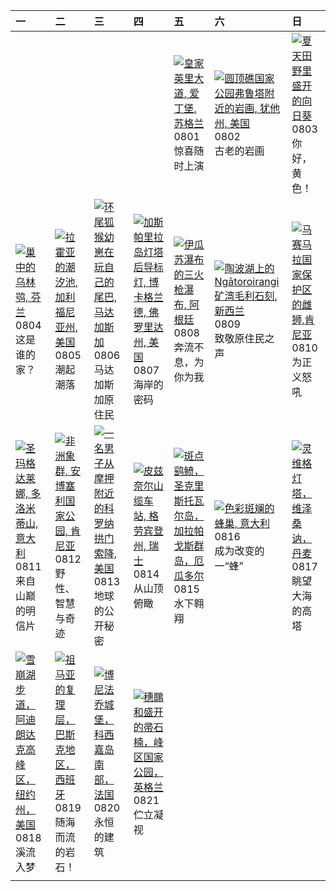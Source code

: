 | 一                                                                                                                                                                                                | 二                                                                                                                                                                                                      | 三                                                                                                                                                                                               | 四                                                                                                                                                                                                           | 五                                                                                                                                                                                                        | 六                                                                                                                                                                                                         | 日                                                                                                                                                                                                |
|:-------------------------------------------------------------------------------------------------------------------------------------------------------------------------------------------------|:-------------------------------------------------------------------------------------------------------------------------------------------------------------------------------------------------------|:------------------------------------------------------------------------------------------------------------------------------------------------------------------------------------------------|:------------------------------------------------------------------------------------------------------------------------------------------------------------------------------------------------------------|:---------------------------------------------------------------------------------------------------------------------------------------------------------------------------------------------------------|:----------------------------------------------------------------------------------------------------------------------------------------------------------------------------------------------------------|:-------------------------------------------------------------------------------------------------------------------------------------------------------------------------------------------------|
|                                                                                                                                                                                                  |                                                                                                                                                                                                        |                                                                                                                                                                                                 |                                                                                                                                                                                                             | [![](https://www.bing.com/th?id=OHR.EdinburghFringe_ZH-CN5243292664_320x240.jpg "皇家英里大道, 爱丁堡, 苏格兰")](https://www.bing.com/th?id=OHR.EdinburghFringe_ZH-CN5243292664_UHD.jpg)<br>0801<br>惊喜随时上演           | [![](https://www.bing.com/th?id=OHR.FruitaPetroglyphs_ZH-CN5423905955_320x240.jpg "圆顶礁国家公园弗鲁塔附近的岩画, 犹他州, 美国")](https://www.bing.com/th?id=OHR.FruitaPetroglyphs_ZH-CN5423905955_UHD.jpg)<br>0802<br>古老的岩画 | [![](https://www.bing.com/th?id=OHR.HappySunflower_ZH-CN5840993161_320x240.jpg "夏天田野里盛开的向日葵")](https://www.bing.com/th?id=OHR.HappySunflower_ZH-CN5840993161_UHD.jpg)<br>0803<br>你好，黄色！          |
| [![](https://www.bing.com/th?id=OHR.LaplandOwl_ZH-CN6070251232_320x240.jpg "巢中的乌林鸮, 芬兰")](https://www.bing.com/th?id=OHR.LaplandOwl_ZH-CN6070251232_UHD.jpg)<br>0804<br>这是谁的家？                   | [![](https://www.bing.com/th?id=OHR.CaliforniaTidepool_ZH-CN6273815361_320x240.jpg "拉霍亚的潮汐池‌, 加利福尼亚州, 美国")](https://www.bing.com/th?id=OHR.CaliforniaTidepool_ZH-CN6273815361_UHD.jpg)<br>0805<br>潮起潮落 | [![](https://www.bing.com/th?id=OHR.BabyLemur_ZH-CN6617977758_320x240.jpg "环尾狐猴幼崽在玩自己的尾巴‌, 马达加斯加")](https://www.bing.com/th?id=OHR.BabyLemur_ZH-CN6617977758_UHD.jpg)<br>0806<br>马达加斯加原住民       | [![](https://www.bing.com/th?id=OHR.GasparillaLight_ZH-CN6855683859_320x240.jpg "加斯帕里拉岛灯塔后导标灯, 博卡格兰德, 佛罗里达州, 美国")](https://www.bing.com/th?id=OHR.GasparillaLight_ZH-CN6855683859_UHD.jpg)<br>0807<br>海岸的密码 | [![](https://www.bing.com/th?id=OHR.IguazuArgentina_ZH-CN4457051931_320x240.jpg "伊瓜苏瀑布的三火枪瀑布, 阿根廷")](https://www.bing.com/th?id=OHR.IguazuArgentina_ZH-CN4457051931_UHD.jpg)<br>0808<br>奔流不息，为你为我        | [![](https://www.bing.com/th?id=OHR.MaoriRock_ZH-CN5614685493_320x240.jpg "陶波湖上的 Ngātoroirangi 矿湾毛利石刻, 新西兰")](https://www.bing.com/th?id=OHR.MaoriRock_ZH-CN5614685493_UHD.jpg)<br>0809<br>致敬原住民之声        | [![](https://www.bing.com/th?id=OHR.LionessKenya_ZH-CN6791029673_320x240.jpg "马赛马拉国家保护区的雌狮,肯尼亚")](https://www.bing.com/th?id=OHR.LionessKenya_ZH-CN6791029673_UHD.jpg)<br>0810<br>为正义怒吼          |
| [![](https://www.bing.com/th?id=OHR.SantaMaddalena_ZH-CN7421083295_320x240.jpg "圣玛格达莱娜, 多洛米蒂山, 意大利")](https://www.bing.com/th?id=OHR.SantaMaddalena_ZH-CN7421083295_UHD.jpg)<br>0811<br>来自山巅的明信片 | [![](https://www.bing.com/th?id=OHR.KenyaElephants_ZH-CN7587207512_320x240.jpg "非洲象群, 安博塞利国家公园, 肯尼亚")](https://www.bing.com/th?id=OHR.KenyaElephants_ZH-CN7587207512_UHD.jpg)<br>0812<br>野性、智慧与奇迹      | [![](https://www.bing.com/th?id=OHR.CoronaArch_ZH-CN5406267193_320x240.jpg "一名男子从摩押附近的科罗纳拱门索降, 美国")](https://www.bing.com/th?id=OHR.CoronaArch_ZH-CN5406267193_UHD.jpg)<br>0813<br>地球的公开秘密      | [![](https://www.bing.com/th?id=OHR.PizNairPeak_ZH-CN8209144138_320x240.jpg "皮兹奈尔山缆车站, 格劳宾登州, 瑞士")](https://www.bing.com/th?id=OHR.PizNairPeak_ZH-CN8209144138_UHD.jpg)<br>0814<br>从山顶俯瞰                    | [![](https://www.bing.com/th?id=OHR.SpottedEagleRay_ZH-CN9894613260_320x240.jpg "斑点鹞鲼，圣克里斯托瓦尔岛‌，‌加拉帕戈斯群岛，厄瓜多尔")](https://www.bing.com/th?id=OHR.SpottedEagleRay_ZH-CN9894613260_UHD.jpg)<br>0815<br>水下翱翔 | [![](https://www.bing.com/th?id=OHR.ColorfulBeehives_ZH-CN0180195770_320x240.jpg "色彩斑斓的蜂巢, 意大利")](https://www.bing.com/th?id=OHR.ColorfulBeehives_ZH-CN0180195770_UHD.jpg)<br>0816<br>成为改变的一“蜂”           | [![](https://www.bing.com/th?id=OHR.LyngvigLighthouse_ZH-CN0836204503_320x240.jpg "灵维格灯塔，维泽桑讷，丹麦")](https://www.bing.com/th?id=OHR.LyngvigLighthouse_ZH-CN0836204503_UHD.jpg)<br>0817<br>眺望大海的高塔 |
| [![](https://www.bing.com/th?id=OHR.AvalancheLake_ZH-CN1442576083_320x240.jpg "雪崩湖步道，阿迪朗达克高峰区，纽约州，美国")](https://www.bing.com/th?id=OHR.AvalancheLake_ZH-CN1442576083_UHD.jpg)<br>0818<br>溪流入梦    | [![](https://www.bing.com/th?id=OHR.GipuzcoaSummer_ZH-CN1926924422_320x240.jpg "祖马亚的复理层，巴斯克地区，西班牙")](https://www.bing.com/th?id=OHR.GipuzcoaSummer_ZH-CN1926924422_UHD.jpg)<br>0819<br>随海而流的岩石！        | [![](https://www.bing.com/th?id=OHR.CitadelBonifacio_ZH-CN2130899430_320x240.jpg "博尼法乔城堡，科西嘉岛南部，法国")](https://www.bing.com/th?id=OHR.CitadelBonifacio_ZH-CN2130899430_UHD.jpg)<br>0820<br>永恒的建筑 | [![](https://www.bing.com/th?id=OHR.WheatearBird_ZH-CN2663965839_320x240.jpg "穗䳭和盛开的帚石楠，峰区国家公园，英格兰")](https://www.bing.com/th?id=OHR.WheatearBird_ZH-CN2663965839_UHD.jpg)<br>0821<br>伫立凝视                  |                                                                                                                                                                                                          |                                                                                                                                                                                                           |                                                                                                                                                                                                  |
|                                                                                                                                                                                                  |                                                                                                                                                                                                        |                                                                                                                                                                                                 |                                                                                                                                                                                                             |                                                                                                                                                                                                          |                                                                                                                                                                                                           |                                                                                                                                                                                                  |
